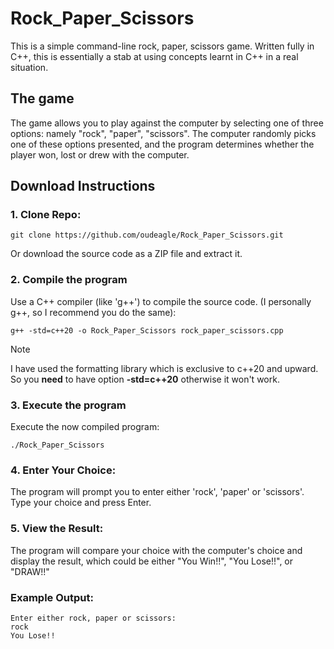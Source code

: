 # Rock_Paper_Scissors

This is a simple command-line rock, paper, scissors game. Written fully in C++, this is essentially a stab at using concepts learnt in C++ in a real situation. 

## The game
The game allows you to play against the computer by selecting one of three options: namely "rock", "paper", "scissors". The computer randomly picks one of these options presented, and the program determines whether the player won, lost or drew with the computer. 

## Download Instructions
### 1. Clone Repo:
```
git clone https://github.com/oudeagle/Rock_Paper_Scissors.git
```
Or download the source code as a ZIP file and extract it.

### 2. Compile the program
Use a C++ compiler (like 'g++') to compile the source code. (I personally g++, so I recommend you do the same):
```
g++ -std=c++20 -o Rock_Paper_Scissors rock_paper_scissors.cpp
```
> [!NOTE]
> I have used the formatting library which is exclusive to c++20 and upward. So you **need** to have option **-std=c++20** otherwise it won't work.

### 3. Execute the program
Execute the now compiled program:
```
./Rock_Paper_Scissors
```
### 4. Enter Your Choice:
The program will prompt you to enter either 'rock', 'paper' or 'scissors'. Type your choice and press Enter.
### 5. View the Result:
The program will compare your choice with the computer's choice and display the result, which could be either "You Win!!", "You Lose!!", or "DRAW!!"

### Example Output:
```
Enter either rock, paper or scissors: 
rock
You Lose!!

```
